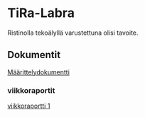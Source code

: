 # TiRa-Labra

Ristinolla tekoälyllä varustettuna olisi tavoite.

## Dokumentit

[Määrittelydokumentti](https://github.com/aitoAarni/TiRa-Labra/blob/main/dokumentaatio/m%C3%A4%C3%A4rittelydokumentti.md)

### viikkoraportit

[viikkoraportti 1](https://github.com/aitoAarni/TiRa-Labra/blob/main/dokumentaatio/viikkoraportti1.md)

